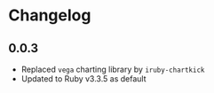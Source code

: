 # Changelog

## 0.0.3 

* Replaced `vega` charting library by `iruby-chartkick`
* Updated to Ruby v3.3.5 as default
